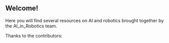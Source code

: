 ## Welcome!

Here you will find several resources on AI and robotics brought together by the AI_in_Robotics team.

Thanks to the contributors:
